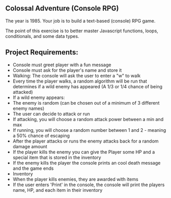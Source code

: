 ## Colossal Adventure (Console RPG)
The year is 1985. Your job is to build a text-based (console) RPG game.

The point of this exercise is to better master Javascript functions, loops, conditionals, and some data types.

## Project Requirements:
- Console must greet player with a fun message
- Console must ask for the player's name and store it
- Walking: 
The console will ask the user to enter a "w" to walk
- Every time the player walks, a random algorithm will be run that determines if a wild enemy has appeared (A 1/3 or 1/4 chance of being attacked)
- If a wild enemy appears: 
- The enemy is random (can be chosen out of a minimum of 3 different enemy names)
- The user can decide to attack or run
- If attacking, you will choose a random attack power between a min and max
- If running, you will choose a random number between 1 and 2 - meaning a 50% chance of escaping
- After the player attacks or runs the enemy attacks back for a random damage amount
- If the player kills the enemy you can give the Player some HP and a special item that is stored in the inventory
- If the enemy kills the player the console prints an cool death message and the game ends
- Inventory 
- When the player kills enemies, they are awarded with items
- If the user enters 'Print' in the console, the console will print the players name, HP, and each item in their inventory